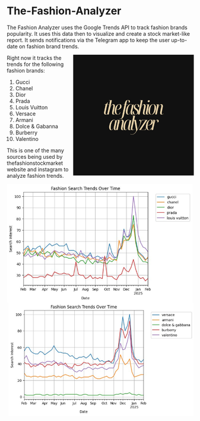 # The-Fashion-Analyzer
The Fashion Analyzer uses the Google Trends API to track fashion brands popularity. It uses this data then to visualize and create a stock market-like report. It sends notifications via the Telegram app to keep the user up-to-date on fashion brand trends. 



<img src="image.jpg" align="right" width="325">

Right now it tracks the trends for the following fashion brands:
1. Gucci
2. Chanel
3. Dior
4. Prada
5. Louis Vuitton
6. Versace
7. Armani
8. Dolce & Gabanna
9. Burberry
10. Valentino

This is one of the many sources being used by thefashionstockmarket website and instagram to analyze fashion trends.

<img src="trend_report.jpg" align="left" width="500">

<img src="trend_report1.jpg" align="right" width="500">
